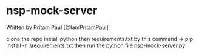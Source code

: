 # nsp-mock-server

Written by Pritam Paul [@IamPritamPaul]

clone the repo
install python
then requirements.txt by this command -> pip install -r .\requirements.txt
then run the python file nsp-mock-server.py
